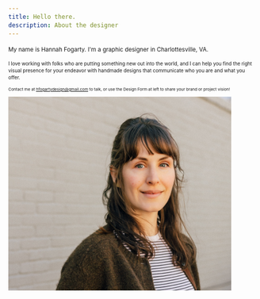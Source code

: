 ```yaml
---
title: Hello there.
description: About the designer
---
```


<small> My name is Hannah Fogarty. I'm a graphic designer in Charlottesville, VA.

<small> I love working with folks who are putting something new out into the world, and I can help you find the right visual presence for your endeavor with handmade designs that communicate who you are and what you offer.
 
<small> Contact me at hfogartydesign@gmail.com to talk, or use the Design Form at left to share your brand or project vision! 


<img src="/images/crop_hadshot.JPG" width="450">

